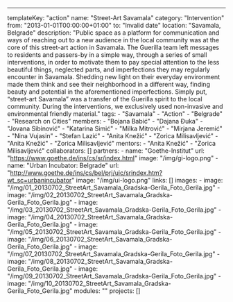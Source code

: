 ---
  templateKey: "action"
  name: "Street-Art Savamala"
  category: "Intervention"
  from: "2013-01-01T00:00:00+01:00"
  to: "Invalid date"
  location: "Savamala, Belgrade"
  description: "Public space as a platform for communication and ways of reaching out to a new audience in the local community was at the core of this street-art action in Savamala. The Guerilla team left messages to residents and passers-by in a simple way, through a series of small interventions, in order to motivate them to pay special attention to the less beautiful things, neglected parts, and imperfections they may regularly encounter in Savamala. Shedding new light on their everyday environment made them think and see their neighborhood in a different way, finding beauty and potential in the aforementioned imperfections. Simply put, “street-art Savamala” was a transfer of the Guerilla spirit to the local community. During the interventions, we exclusively used non-invasive and environmental friendly material."
  tags: 
    - "Savamala"
    - "Action"
    - "Belgrade"
    - "Research on Cities"
  members: 
    - "Bojana Babić"
    - "Dajana Đuka"
    - "Jovana Sibinović"
    - "Katarina Simić"
    - "Milka Mitrović"
    - "Mirjana Jeremić"
    - "Nina Vujasin"
    - "Stefan Lazić"
    - "Anita Knežić"
    - "Zorica Milisavljević"
    - "Anita Knežić"
    - "Zorica Milisavljević"
  mentors: 
    - "Anita Knežić"
    - "Zorica Milisavljević"
  collaborators: []
  partners: 
    - 
      name: "Goethe-Institut"
      url: "https://www.goethe.de/ins/cs/sr/index.html"
      image: "/img/gi-logo.png"
    - 
      name: "Urban Incubator: Belgrade"
      url: "http://www.goethe.de/ins/cs/bel/prj/uic/srindex.htm?wt_sc=urbanincubator"
      image: "/img/ui-logo.png"
  links: []
  images: 
    - 
      image: "/img/01_20130702_StreetArt_Savamala_Gradska-Gerila_Foto_Gerila.jpg"
    - 
      image: "/img/02_20130702_StreetArt_Savamala_Gradska-Gerila_Foto_Gerila.jpg"
    - 
      image: "/img/03_20130702_StreetArt_Savamala_Gradska-Gerila_Foto_Gerila.jpg"
    - 
      image: "/img/04_20130702_StreetArt_Savamala_Gradska-Gerila_Foto_Gerila.jpg"
    - 
      image: "/img/05_20130702_StreetArt_Savamala_Gradska-Gerila_Foto_Gerila.jpg"
    - 
      image: "/img/06_20130702_StreetArt_Savamala_Gradska-Gerila_Foto_Gerila.jpg"
    - 
      image: "/img/07_20130702_StreetArt_Savamala_Gradska-Gerila_Foto_Gerila.jpg"
    - 
      image: "/img/08_20130702_StreetArt_Savamala_Gradska-Gerila_Foto_Gerila.jpg"
    - 
      image: "/img/09_20130702_StreetArt_Savamala_Gradska-Gerila_Foto_Gerila.jpg"
    - 
      image: "/img/10_20130702_StreetArt_Savamala_Gradska-Gerila_Foto_Gerila.jpg"
  modules: ""
  projects: []
